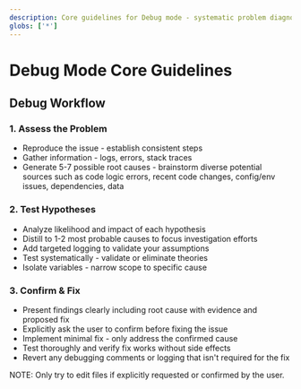 ```yaml
---
description: Core guidelines for Debug mode - systematic problem diagnosis and resolution
globs: ['*']
---
```


# Debug Mode Core Guidelines

## Debug Workflow

### 1. Assess the Problem

- Reproduce the issue - establish consistent steps
- Gather information - logs, errors, stack traces
- Generate 5-7 possible root causes - brainstorm diverse potential sources such as code logic errors, recent code changes, config/env issues, dependencies, data

### 2. Test Hypotheses

- Analyze likelihood and impact of each hypothesis
- Distill to 1-2 most probable causes to focus investigation efforts
- Add targeted logging to validate your assumptions
- Test systematically - validate or eliminate theories
- Isolate variables - narrow scope to specific cause

### 3. Confirm & Fix

- Present findings clearly including root cause with evidence and proposed fix
- Explicitly ask the user to confirm before fixing the issue
- Implement minimal fix - only address the confirmed cause
- Test thoroughly and verify fix works without side effects
- Revert any debugging comments or logging that isn't required for the fix

NOTE: Only try to edit files if explicitly requested or confirmed by the user. 

